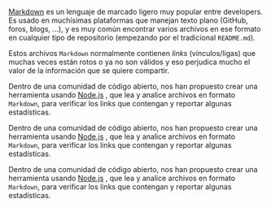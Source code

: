 [Markdown](https://es.wikipedia.org/wiki/Markdown) es un lenguaje de marcado
ligero muy popular entre developers. Es usado en muchísimas plataformas que
manejan texto plano (GitHub, foros, blogs, ...), y es muy común
encontrar varios archivos en ese formato en cualquier tipo de repositorio
(empezando por el tradicional `README.md`).

Estos archivos `Markdown` normalmente contienen _links_ (vínculos/ligas) que
muchas veces están rotos o ya no son válidos y eso perjudica mucho el valor de
la información que se quiere compartir.

Dentro de una comunidad de código abierto, nos han propuesto crear una
herramienta usando [Node.js](https://github.com/404) , que lea y analice archivos
en formato `Markdown`, para verificar los links que contengan y reportar
algunas estadísticas.

Dentro de una comunidad de código abierto, nos han propuesto crear una
herramienta usando [Node.js](https://github.com/404) , que lea y analice archivos
en formato `Markdown`, para verificar los links que contengan y reportar
algunas estadísticas.

Dentro de una comunidad de código abierto, nos han propuesto crear una
herramienta usando [Node.js](https://github.com) , que lea y analice archivos
en formato `Markdown`, para verificar los links que contengan y reportar
algunas estadísticas.